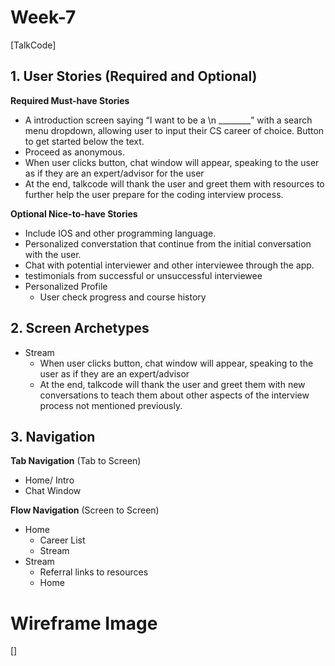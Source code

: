 # Week-7
[TalkCode]

## 1. User Stories (Required and Optional)

**Required Must-have Stories**

 * A introduction screen saying “I want to be a \n ________” with a search menu dropdown, allowing user to input their CS career of choice. Button to get started below the text.
 * Proceed as anonymous.
 * When user clicks button, chat window will appear, speaking to the user as if they are an expert/advisor for the user
 * At the end, talkcode will thank the user and greet them with resources to further help the user prepare for the coding interview process.

**Optional Nice-to-have Stories**

 * Include IOS and other programming language.
 * Personalized converstation that continue from the initial conversation with the user.
 * Chat with potential interviewer and other interviewee through the app.
 * testimonials from successful or unsuccessful interviewee
 * Personalized Profile
   * User check progress and course history

## 2. Screen Archetypes
 * Stream
   * When user clicks button, chat window will appear, speaking to the user as if they are an expert/advisor
   * At the end, talkcode will thank the user and greet them with new conversations to teach them about other aspects of the interview process not mentioned previously.

## 3. Navigation

**Tab Navigation** (Tab to Screen)

 * Home/ Intro
 * Chat Window

**Flow Navigation** (Screen to Screen)

 * Home
   * Career List
   * Stream
 * Stream
   * Referral links to resources
   * Home
   
 # Wireframe Image
 
[] 
